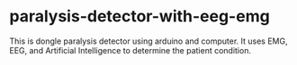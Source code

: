 # paralysis-detector-with-eeg-emg
This is dongle paralysis detector using arduino and computer. It uses EMG, EEG, and Artificial Intelligence to determine the patient condition. 
